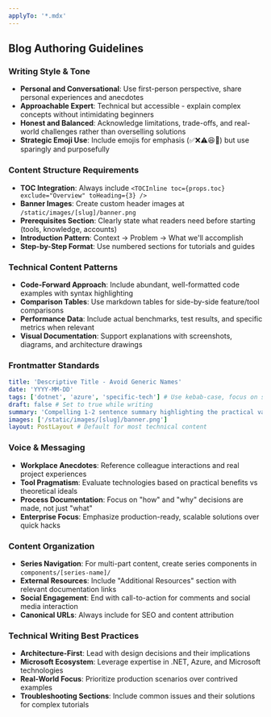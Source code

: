 ```yaml
---
applyTo: '*.mdx'
---
```


## Blog Authoring Guidelines

### Writing Style & Tone
- **Personal and Conversational**: Use first-person perspective, share personal experiences and anecdotes
- **Approachable Expert**: Technical but accessible - explain complex concepts without intimidating beginners
- **Honest and Balanced**: Acknowledge limitations, trade-offs, and real-world challenges rather than overselling solutions
- **Strategic Emoji Use**: Include emojis for emphasis (✅❌⚠️😆🙌) but use sparingly and purposefully

### Content Structure Requirements
- **TOC Integration**: Always include `<TOCInline toc={props.toc} exclude="Overview" toHeading={3} />`
- **Banner Images**: Create custom header images at `/static/images/[slug]/banner.png`
- **Prerequisites Section**: Clearly state what readers need before starting (tools, knowledge, accounts)
- **Introduction Pattern**: Context → Problem → What we'll accomplish
- **Step-by-Step Format**: Use numbered sections for tutorials and guides

### Technical Content Patterns
- **Code-Forward Approach**: Include abundant, well-formatted code examples with syntax highlighting
- **Comparison Tables**: Use markdown tables for side-by-side feature/tool comparisons
- **Performance Data**: Include actual benchmarks, test results, and specific metrics when relevant
- **Visual Documentation**: Support explanations with screenshots, diagrams, and architecture drawings

### Frontmatter Standards
```yaml
title: 'Descriptive Title - Avoid Generic Names'
date: 'YYYY-MM-DD'
tags: ['dotnet', 'azure', 'specific-tech'] # Use kebab-case, focus on searchable terms
draft: false # Set to true while writing
summary: 'Compelling 1-2 sentence summary highlighting the practical value'
images: ['/static/images/[slug]/banner.png']
layout: PostLayout # Default for most technical content
```

### Voice & Messaging
- **Workplace Anecdotes**: Reference colleague interactions and real project experiences
- **Tool Pragmatism**: Evaluate technologies based on practical benefits vs theoretical ideals
- **Process Documentation**: Focus on "how" and "why" decisions are made, not just "what"
- **Enterprise Focus**: Emphasize production-ready, scalable solutions over quick hacks

### Content Organization
- **Series Navigation**: For multi-part content, create series components in `components/[series-name]/`
- **External Resources**: Include "Additional Resources" section with relevant documentation links
- **Social Engagement**: End with call-to-action for comments and social media interaction
- **Canonical URLs**: Always include for SEO and content attribution

### Technical Writing Best Practices
- **Architecture-First**: Lead with design decisions and their implications
- **Microsoft Ecosystem**: Leverage expertise in .NET, Azure, and Microsoft technologies
- **Real-World Focus**: Prioritize production scenarios over contrived examples
- **Troubleshooting Sections**: Include common issues and their solutions for complex tutorials
